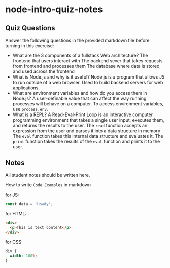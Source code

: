 # node-intro-quiz-notes

## Quiz Questions

Answer the following questions in the provided markdown file before turning in this exercise:

- What are the 3 components of a fullstack Web architecture?
  The frontend that users interact with
  The backend sever that takes requests from frontend and processes them
  The database where data is stored and used across the frontend
- What is Node.js and why is it useful?
  Node.js is a program that allows JS to run outside of a web browser.
  Used to build backend servers for web applications.
- What are environment variables and how do you access them in Node.js?
  A user-definable value that can affect the way running processes will behave on a computer.
  To access environment variables, use `process.env`.
- What is a REPL?
  A Read-Eval-Print Loop is an interactive computer programming environment that takes a single user input, executes them, and returns the results to the user.
  The `read` function accepts an expression from the user and parses it into a data structure in memory
  The `eval` function takes this internal data structure and evaluates it.
  The `print` function takes the results of the `eval` function and prints it to the user.

## Notes

All student notes should be written here.

How to write `Code Examples` in markdown

for JS:

```javascript
const data = 'Howdy';
```

for HTML:

```html
<div>
  <p>This is text content</p>
</div>
```

for CSS:

```css
div {
  width: 100%;
}
```
